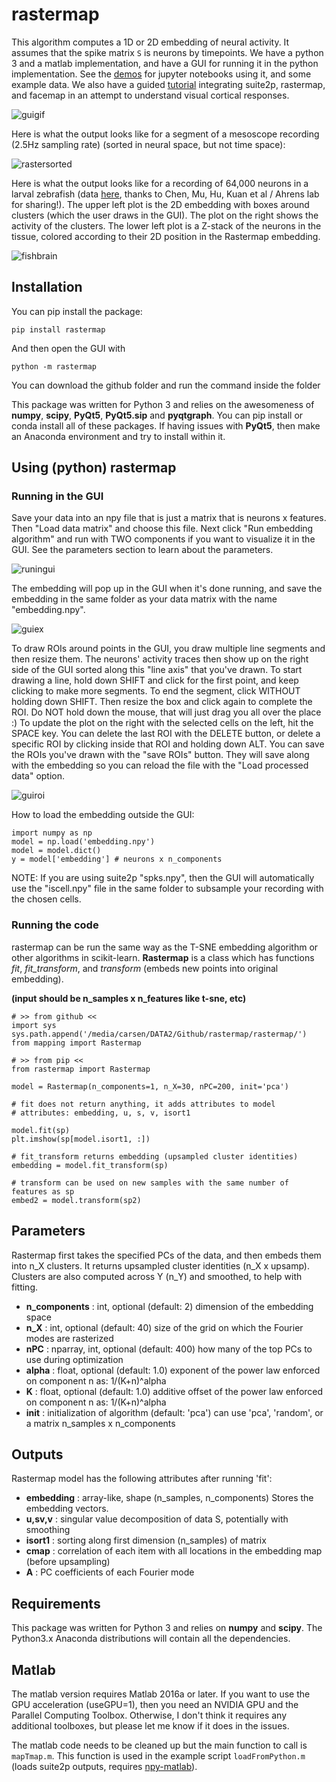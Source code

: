 # rastermap

This algorithm computes a 1D or 2D embedding of neural activity. It assumes that the spike matrix `S` is neurons by timepoints. We have a python 3 and a matlab implementation, and have a GUI for running it in the python implementation. See the [demos](demos/) for jupyter notebooks using it, and some example data. We also have a guided [tutorial](tutorial/) integrating suite2p, rastermap, and facemap in an attempt to understand visual cortical responses.

![guigif](figs/rguifast.gif)

Here is what the output looks like for a segment of a mesoscope recording (2.5Hz sampling rate) (sorted in neural space, but not time space):

![rastersorted](figs/example.png)

Here is what the output looks like for a recording of 64,000 neurons in a larval zebrafish (data [here](https://figshare.com/articles/Whole-brain_light-sheet_imaging_data/7272617/1), thanks to Chen, Mu, Hu, Kuan et al / Ahrens lab for sharing!). The upper left plot is the 2D embedding with boxes around clusters (which the user draws in the GUI). The plot on the right shows the activity of the clusters. The lower left plot is a Z-stack of the neurons in the tissue, colored according to their 2D position in the Rastermap embedding.

![fishbrain](figs/fish_GUI3.png)

## Installation

You can pip install the package:

```
pip install rastermap
```

And then open the GUI with

```
python -m rastermap
```

You can download the github folder and run the command inside the folder

This package was written for Python 3 and relies on the awesomeness of **numpy**, **scipy**, **PyQt5**, **PyQt5.sip** and **pyqtgraph**. You can pip install or conda install all of these packages. If having issues with **PyQt5**, then make an Anaconda environment and try to install within it.


## Using (python) rastermap

### Running in the GUI

Save your data into an npy file that is just a matrix that is neurons x features. Then "Load data matrix" and choose this file. Next click "Run embedding algorithm" and run with TWO components if you want to visualize it in the GUI. See the parameters section to learn about the parameters.

![runingui](figs/runingui.png)

The embedding will pop up in the GUI when it's done running, and save the embedding in the same folder as your data matrix with the name "embedding.npy".

![guiex](figs/guiex.png)

To draw ROIs around points in the GUI, you draw multiple line segments and then resize them. The neurons' activity traces then show up on the right side of the GUI sorted along this "line axis" that you've drawn. To start drawing a line, hold down SHIFT and click for the first point, and keep clicking to make more segments. To end the segment, click WITHOUT holding down SHIFT. Then resize the box and click again to complete the ROI. Do NOT hold down the mouse, that will just drag you all over the place :) To update the plot on the right with the selected cells on the left, hit the SPACE key. You can delete the last ROI with the DELETE button, or delete a specific ROI by clicking inside that ROI and holding down ALT. You can save the ROIs you've drawn with the "save ROIs" button. They will save along with the embedding so you can reload the file with the "Load processed data" option.

![guiroi](figs/guiroi.png)

How to load the embedding outside the GUI:

```
import numpy as np
model = np.load('embedding.npy')
model = model.dict()
y = model['embedding'] # neurons x n_components
```


NOTE: If you are using suite2p "spks.npy", then the GUI will automatically use the "iscell.npy" file in the same folder to subsample your recording with the chosen cells.

### Running the code

rastermap can be run the same way as the T-SNE embedding algorithm or other algorithms in scikit-learn. **Rastermap** is a class which has functions *fit*, *fit_transform*, and *transform* (embeds new points into original embedding).

**(input should be n_samples x n_features like t-sne, etc)**

```
# >> from github <<
import sys
sys.path.append('/media/carsen/DATA2/Github/rastermap/rastermap/')
from mapping import Rastermap

# >> from pip <<
from rastermap import Rastermap

model = Rastermap(n_components=1, n_X=30, nPC=200, init='pca')

# fit does not return anything, it adds attributes to model
# attributes: embedding, u, s, v, isort1

model.fit(sp)
plt.imshow(sp[model.isort1, :])

# fit_transform returns embedding (upsampled cluster identities)
embedding = model.fit_transform(sp)

# transform can be used on new samples with the same number of features as sp
embed2 = model.transform(sp2)
```

## Parameters

Rastermap first takes the specified PCs of the data, and then embeds them into n_X clusters. It returns upsampled cluster identities (n_X x upsamp). Clusters are also computed across Y (n_Y) and smoothed, to help with fitting.

- **n_components** : int, optional (default: 2)
        dimension of the embedding space
- **n_X** : int, optional (default: 40)
        size of the grid on which the Fourier modes are rasterized
- **nPC**  : nparray, int, optional (default: 400)
        how many of the top PCs to use during optimization
- **alpha** : float, optional (default: 1.0)
        exponent of the power law enforced on component n as: 1/(K+n)^alpha
- **K** :  float, optional (default: 1.0)
        additive offset of the power law enforced on component n as: 1/(K+n)^alpha
- **init** : initialization of algorithm (default: 'pca')
        can use 'pca', 'random', or a matrix n_samples x n_components

## Outputs

Rastermap model has the following attributes after running 'fit':
- **embedding** : array-like, shape (n_samples, n_components)
        Stores the embedding vectors.
- **u,sv,v** : singular value decomposition of data S, potentially with smoothing
- **isort1** : sorting along first dimension (n_samples) of matrix
- **cmap**  : correlation of each item with all locations in the embedding map (before upsampling)
- **A**     :    PC coefficients of each Fourier mode


## Requirements

This package was written for Python 3 and relies on **numpy** and **scipy**. The Python3.x Anaconda distributions will contain all the dependencies.

## Matlab

The matlab version requires Matlab 2016a or later. If you want to use the GPU acceleration (useGPU=1), then you need an NVIDIA GPU and the Parallel Computing Toolbox. Otherwise, I don't think it requires any additional toolboxes, but please let me know if it does in the issues.

The matlab code needs to be cleaned up but the main function to call is `mapTmap.m`. This function is used in the example script `loadFromPython.m` (loads suite2p outputs, requires [npy-matlab](https://github.com/kwikteam/npy-matlab)).
